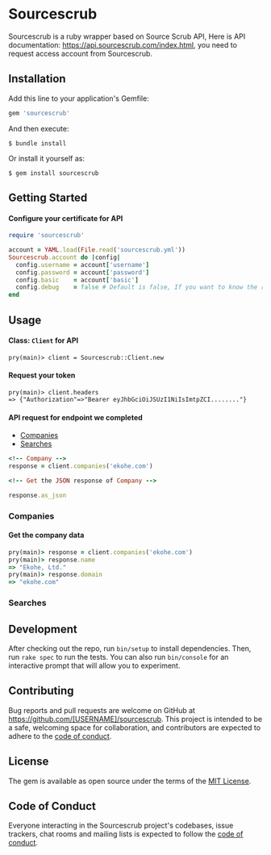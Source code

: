 # Sourcescrub

Sourcescrub is a ruby wrapper based on Source Scrub API, Here is API documentation: https://api.sourcescrub.com/index.html, you need to request access account from Sourcescrub.

## Installation

Add this line to your application's Gemfile:

```ruby
gem 'sourcescrub'
```

And then execute:

    $ bundle install

Or install it yourself as:

    $ gem install sourcescrub

## Getting Started

#### Configure your certificate for API

```ruby
require 'sourcescrub'

account = YAML.load(File.read('sourcescrub.yml'))
Sourcescrub.account do |config|
  config.username = account['username']
  config.password = account['password']
  config.basic    = account['basic']
  config.debug    = false # Default is false, If you want to know the request information, can set the debug = true
end
```

## Usage

#### Class: `Client` for API

```
pry(main)> client = Sourcescrub::Client.new
```

#### Request your token

```
pry(main)> client.headers
=> {"Authorization"=>"Bearer eyJhbGciOiJSUzI1NiIsImtpZCI........"}
```

#### API request for endpoint we completed

- [Companies](https://github.com/ekohe/sourcescrub#companies)
- [Searches](https://github.com/ekohe/sourcescrub#searches)

```ruby
<!-- Company -->
response = client.companies('ekohe.com')

<!-- Get the JSON response of Company -->

response.as_json
```

### Companies

####  Get the company data

```ruby
pry(main)> response = client.companies('ekohe.com')
pry(main)> response.name
=> "Ekohe, Ltd."
pry(main)> response.domain
=> "ekohe.com"
```

### Searches

## Development

After checking out the repo, run `bin/setup` to install dependencies. Then, run `rake spec` to run the tests. You can also run `bin/console` for an interactive prompt that will allow you to experiment.

## Contributing

Bug reports and pull requests are welcome on GitHub at https://github.com/[USERNAME]/sourcescrub. This project is intended to be a safe, welcoming space for collaboration, and contributors are expected to adhere to the [code of conduct](https://github.com/[USERNAME]/sourcescrub/blob/master/CODE_OF_CONDUCT.md).


## License

The gem is available as open source under the terms of the [MIT License](https://opensource.org/licenses/MIT).

## Code of Conduct

Everyone interacting in the Sourcescrub project's codebases, issue trackers, chat rooms and mailing lists is expected to follow the [code of conduct](https://github.com/[USERNAME]/sourcescrub/blob/master/CODE_OF_CONDUCT.md).
